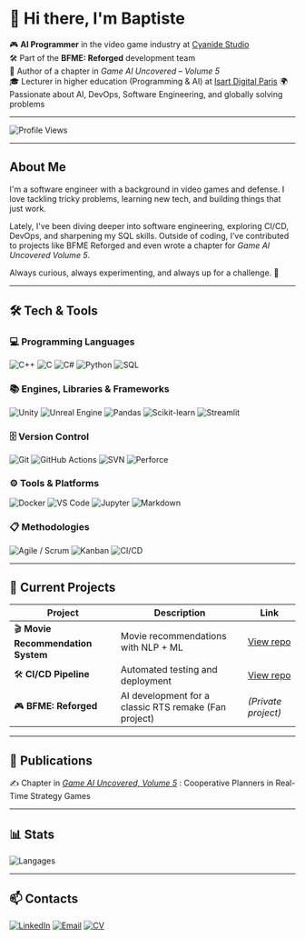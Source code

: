# 👋 Hi there, I'm Baptiste

🎮 **AI Programmer** in the video game industry at [Cyanide Studio](https://www.cyanide-studio.com/)  
🛠 Part of the **BFME: Reforged** development team  
📖 Author of a chapter in *Game AI Uncovered – Volume 5*  
🎓 Lecturer in higher education (Programming & AI) at [Isart Digital Paris](https://www.isartdigital.com/fr/)
🌍 Passionate about AI, DevOps, Software Engineering, and globally solving problems

---

![Profile Views](https://komarev.com/ghpvc/?username=brimetz&label=Profile%20Views&color=brightgreen)

---

## About Me

I'm a software engineer with a background in video games and defense. I love tackling tricky problems, learning new tech, and building things that just work.  

Lately, I've been diving deeper into software engineering, exploring CI/CD, DevOps, and sharpening my SQL skills. Outside of coding, I’ve contributed to projects like BFME Reforged and even wrote a chapter for *Game AI Uncovered Volume 5*.  

Always curious, always experimenting, and always up for a challenge. 🚀

---

## 🛠️ Tech & Tools

### 💻 Programming Languages
![C++](https://img.shields.io/badge/-C++-00599C?logo=cplusplus&logoColor=white)
![C](https://img.shields.io/badge/-C-A8B9CC?logo=c&logoColor=white)
![C#](https://img.shields.io/badge/-C%23-239120?logo=csharp&logoColor=white)
![Python](https://img.shields.io/badge/-Python-3776AB?logo=python&logoColor=white)
![SQL](https://img.shields.io/badge/-SQL-336791?logo=postgresql&logoColor=white)

### 📚 Engines, Libraries & Frameworks
![Unity](https://img.shields.io/badge/-Unity-000000?logo=unity&logoColor=white)
![Unreal Engine](https://img.shields.io/badge/-Unreal%20Engine-313131?logo=unrealengine&logoColor=white)
![Pandas](https://img.shields.io/badge/-Pandas-150458?logo=pandas&logoColor=white)
![Scikit-learn](https://img.shields.io/badge/-Scikit--Learn-F7931E?logo=scikit-learn&logoColor=white)
![Streamlit](https://img.shields.io/badge/-Streamlit-FF4B4B?logo=streamlit&logoColor=white)

### 🗄️ Version Control
![Git](https://img.shields.io/badge/-Git-F05032?logo=git&logoColor=white)
![GitHub Actions](https://img.shields.io/badge/-GitHub%20Actions-2088FF?logo=githubactions&logoColor=white)
![SVN](https://img.shields.io/badge/-SVN-809CC9?logo=subversion&logoColor=white)
![Perforce](https://img.shields.io/badge/-Perforce-404040?logo=perforce&logoColor=white)

### ⚙️ Tools & Platforms
![Docker](https://img.shields.io/badge/-Docker-2496ED?logo=docker&logoColor=white)
![VS Code](https://img.shields.io/badge/-VS%20Code-007ACC?logo=visualstudiocode&logoColor=white)
![Jupyter](https://img.shields.io/badge/-Jupyter-F37626?logo=jupyter&logoColor=white)
![Markdown](https://img.shields.io/badge/-Markdown-000000?logo=markdown&logoColor=white)

### 📋 Methodologies
![Agile / Scrum](https://img.shields.io/badge/-Agile%20%2F%20Scrum-28A745?logo=trello&logoColor=white)
![Kanban](https://img.shields.io/badge/-Kanban-0052CC?logo=jira&logoColor=white)
![CI/CD](https://img.shields.io/badge/-CI%2FCD-0A0FFF?logo=azuredevops&logoColor=white)

---

## 📌 Current Projects
| Project | Description | Link |
|---------|-------------|------|
| 🎬 **Movie Recommendation System** | Movie recommendations with NLP + ML | [View repo](https://github.com/brimetz/MovieRecommenderSystem) |
| 🛠 **CI/CD Pipeline** | Automated testing and deployment | [View repo](https://github.com/brimetz/MovieRecommenderSystem) |
| 🎮 **BFME: Reforged** | AI development for a classic RTS remake (Fan project) | *(Private project)* |

---

## 📜 Publications
✍️ Chapter in *[Game AI Uncovered, Volume 5](https://www.taylorfrancis.com/books/edit/10.1201/9781003324102/game-ai-uncovered-paul-roberts)* : Cooperative Planners in Real-Time Strategy Games

---

## 📊 Stats
![Langages](https://github-readme-stats.vercel.app/api/top-langs/?username=brimetz&layout=compact&theme=tokyonight)

---

## 📫 Contacts
[![LinkedIn](https://img.shields.io/badge/-LinkedIn-0A66C2?logo=linkedin&logoColor=white)]([URL_DE_TON_LINKEDIN](https://www.linkedin.com/in/baptiste-rimetz/))
[![Email](https://img.shields.io/badge/-Email-D14836?logo=gmail&logoColor=white)](mailto:baptiste.rimetz@outlook.fr)
[![CV](https://img.shields.io/badge/-My%20Resume-FF5722?logo=adobeacrobatreader&logoColor=white)](YOUR_CV_URL)
